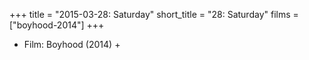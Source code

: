 +++
title = "2015-03-28: Saturday"
short_title = "28: Saturday"
films = ["boyhood-2014"]
+++


* Film: Boyhood (2014) +
